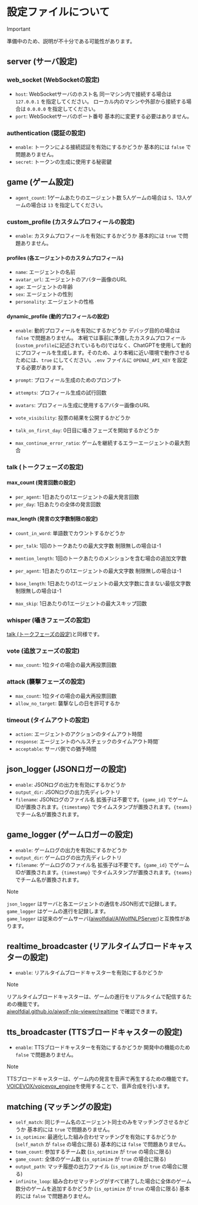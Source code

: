 # 設定ファイルについて

> [!IMPORTANT]
> 準備中のため、説明が不十分である可能性があります。

## server (サーバ設定)

### web_socket (WebSocketの設定)

- `host`: WebSocketサーバのホスト名
  同一マシン内で接続する場合は `127.0.0.1` を指定してください。
  ローカル内のマシンや外部から接続する場合は `0.0.0.0` を指定してください。
- `port`: WebSocketサーバのポート番号
  基本的に変更する必要はありません。

### authentication (認証の設定)

- `enable`: トークンによる接続認証を有効にするかどうか
  基本的には `false` で問題ありません。
- `secret`: トークンの生成に使用する秘密鍵

## game (ゲーム設定)

- `agent_count`: 1ゲームあたりのエージェント数
  5人ゲームの場合は `5`、13人ゲームの場合は `13` を指定してください。

### custom_profile (カスタムプロフィールの設定)

- `enable`: カスタムプロフィールを有効にするかどうか
  基本的には `true` で問題ありません。

#### profiles (各エージェントのカスタムプロフィール)

- `name`: エージェントの名前
- `avatar_url`: エージェントのアバター画像のURL
- `age`: エージェントの年齢
- `sex`: エージェントの性別
- `personality`: エージェントの性格

#### dynamic_profile (動的プロフィールの設定)

- `enable`: 動的プロフィールを有効にするかどうか
  デバッグ目的の場合は `false` で問題ありません。
  本戦では事前に準備したカスタムプロフィール(`custom_profile`に記述されているもの)ではなく、ChatGPTを使用して動的にプロフィールを生成します。そのため、より本戦に近い環境で動作させるためには、`true` にしてください。`.env` ファイルに `OPENAI_API_KEY` を設定する必要があります。
- `prompt`: プロフィール生成のためのプロンプト
- `attempts`: プロフィール生成の試行回数
- `avatars`: プロフィール生成に使用するアバター画像のURL

- `vote_visibility`: 投票の結果を公開するかどうか
- `talk_on_first_day`: 0日目に囁きフェーズを開始するかどうか
- `max_continue_error_ratio`: ゲームを継続するエラーエージェントの最大割合

### talk (トークフェーズの設定)

#### max_count (発言回数の設定)

- `per_agent`: 1日あたりの1エージェントの最大発言回数
- `per_day`: 1日あたりの全体の発言回数

#### max_length (発言の文字数制限の設定)

- `count_in_word`: 単語数でカウントするかどうか
- `per_talk`: 1回のトークあたりの最大文字数 制限無しの場合は-1
- `mention_length`: 1回のトークあたりのメンションを含む場合の追加文字数
- `per_agent`: 1日あたりの1エージェントの最大文字数 制限無しの場合は-1
- `base_length`: 1日あたりの1エージェントの最大文字数に含まない最低文字数 制限無しの場合は-1

- `max_skip`: 1日あたりの1エージェントの最大スキップ回数

### whisper (囁きフェーズの設定)

[talk (トークフェーズの設定)](#talk-トークフェーズの設定)と同様です。

### vote (追放フェーズの設定)

- `max_count`: 1位タイの場合の最大再投票回数

### attack (襲撃フェーズの設定)

- `max_count`: 1位タイの場合の最大再投票回数
- `allow_no_target`: 襲撃なしの日を許可するか

### timeout (タイムアウトの設定)

- `action`: エージェントのアクションのタイムアウト時間
- `response`: エージェントのヘルスチェックのタイムアウト時間`
- `acceptable`: サーバ側での猶予時間

## json_logger (JSONロガーの設定)

- `enable`: JSONログの出力を有効にするかどうか
- `output_dir`: JSONログの出力先ディレクトリ
- `filename`: JSONログのファイル名
  拡張子は不要です。`{game_id}` でゲームIDが置換されます。`{timestamp}` でタイムスタンプが置換されます。`{teams}` でチーム名が置換されます。

## game_logger (ゲームロガーの設定)

- `enable`: ゲームログの出力を有効にするかどうか
- `output_dir`: ゲームログの出力先ディレクトリ
- `filename`: ゲームログのファイル名
  拡張子は不要です。`{game_id}` でゲームIDが置換されます。`{timestamp}` でタイムスタンプが置換されます。`{teams}` でチーム名が置換されます。

> [!NOTE]
> `json_logger` はサーバと各エージェントの通信をJSON形式で記録します。\
> `game_logger` はゲームの進行を記録します。\
> `game_logger` は従来のゲームサーバ([aiwolfdial/AIWolfNLPServer](https://github.com/aiwolfdial/AIWolfNLPServer))と互換性があります。

## realtime_broadcaster (リアルタイムブロードキャスターの設定)

- `enable`: リアルタイムブロードキャスターを有効にするかどうか

> [!NOTE]
> リアルタイムブロードキャスターは、ゲームの進行をリアルタイムで配信するための機能です。\
> [aiwolfdial.github.io/aiwolf-nlp-viewer/realtime](https://aiwolfdial.github.io/aiwolf-nlp-viewer/realtime) で確認できます。

## tts_broadcaster (TTSブロードキャスターの設定)

- `enable`: TTSブロードキャスターを有効にするかどうか
  開発中の機能のため `false` で問題ありません。

> [!NOTE]
> TTSブロードキャスターは、ゲーム内の発言を音声で再生するための機能です。\
> [VOICEVOX/voicevox_engine](https://github.com/VOICEVOX/voicevox_engine)を使用することで、音声合成を行います。

## matching (マッチングの設定)

- `self_match`: 同じチーム名のエージェント同士のみをマッチングさせるかどうか
  基本的には `true` で問題ありません。
- `is_optimize`: 最適化した組み合わせマッチングを有効にするかどうか (`self_match` が `false` の場合に限る)
  基本的には `false` で問題ありません。
- `team_count`: 参加するチーム数 (`is_optimize` が `true` の場合に限る)
- `game_count`: 全体のゲーム数 (`is_optimize` が `true` の場合に限る)
- `output_path`: マッチ履歴の出力ファイル (`is_optimize` が `true` の場合に限る)
- `infinite_loop`: 組み合わせマッチングがすべて終了した場合に全体のゲーム数分のゲームを追加するかどうか (`is_optimize` が `true` の場合に限る)
  基本的には `false` で問題ありません。
